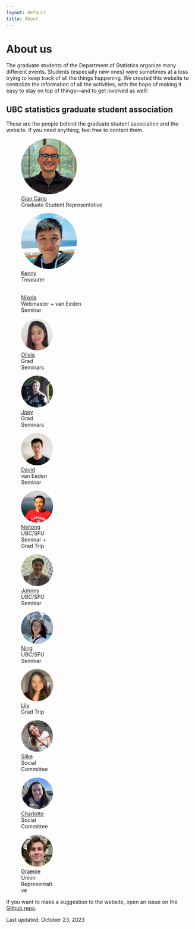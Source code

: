 ```yaml
---
layout: default
title: About
---
```


# About us

The graduate students of the Department of Statistics organize many different
events. Students (especially new ones) were sometimes at a loss trying to keep
track of all the things happening. We created this website to centralize
the information of all the activities, with the hope of making it easy
to stay on top of things&mdash;and to get involved as well!



## UBC statistics graduate student association

These are the people behind the graduate student association and the website.
If you need anything, feel free to contact them.




<div id="images">
<figure>
	<a href="https://www.stat.ubc.ca/users/gian-carlo-di-luvi"><img src="img/giancarlo.jpg" width="150" alt=""></a>
	<figcaption><a href="https://www.stat.ubc.ca/users/gian-carlo-di-luvi">Gian Carlo</a></figcaption>
	<figcaption>Graduate Student Representative</figcaption>
</figure>
</div>




<div id="images">
	<div style="width:50%">
		<figure>
			<a href="https://www.stat.ubc.ca/users/kenny-chiu"><img src="img/kenny.jpg" width="150" alt=""></a>
			<figcaption><a href="https://www.stat.ubc.ca/users/kenny-chiu">Kenny</a></figcaption>
			<figcaption>Treasurer</figcaption>
		</figure>
	</div>
	<div style="width:50%">
		<figure>
			<a href="https://www.stat.ubc.ca/users/nikola-surjanovic"><img src="img/nikola.jpg" width="150" alt=""></a>
			<figcaption><a href="https://www.stat.ubc.ca/users/nikola-surjanovic">Nikola</a></figcaption>
			<figcaption>Webmaster + van Eeden Seminar</figcaption>
		</figure>
	</div>
</div>

<div id="images">
	<div style="width:33%">
		<figure>
			<a href="https://www.stat.ubc.ca/users/jiapingolivia-liu"><img src="img/olivia.png" width="150" alt=""></a>
			<figcaption><a href="https://www.stat.ubc.ca/users/jiapingolivia-liu">Olivia</a></figcaption>
			<figcaption>Grad Seminars</figcaption>
		</figure>
	</div>
	<div style="width:33%">
		<figure>
			<a href="https://www.stat.ubc.ca/users/joey-hotz"><img src="img/joey.png" width="150" alt=""></a>
			<figcaption><a href="https://www.stat.ubc.ca/users/joey-hotz">Joey</a></figcaption>
			<figcaption>Grad Seminars</figcaption>
		</figure>
	</div>
	<div style="width:33%">
		<figure>
			<a href="https://www.stat.ubc.ca/users/zuheng-david-xu"><img src="img/david.png" width="150" alt=""></a>
			<figcaption><a href="https://www.stat.ubc.ca/users/zuheng-david-xu">David</a></figcaption>
			<figcaption>van Eeden Seminar</figcaption>
		</figure>
	</div>
</div>

<div id="images">
	<div style="width:33%">
		<figure>
			<a href="https://www.stat.ubc.ca/users/naitong-chen"><img src="img/naitong.png" width="150" alt=""></a>
			<figcaption><a href="https://www.stat.ubc.ca/users/naitong-chen">Naitong</a></figcaption>
			<figcaption>UBC/SFU Seminar + Grad Trip</figcaption>
		</figure>
	</div>
	<div style="width:33%">
		<figure>
			<a href="https://www.stat.ubc.ca/users/quanhan-johnny-xi"><img src="img/johnny.png" width="150" alt=""></a>
			<figcaption><a href="https://www.stat.ubc.ca/users/quanhan-johnny-xi">Johnny</a></figcaption>
			<figcaption>UBC/SFU Seminar</figcaption>
		</figure>
	</div>
	<div style="width:33%">
		<figure>
			<a href="https://www.stat.ubc.ca/users/ning-shen"><img src="img/ning.png" width="150" alt=""></a>
			<figcaption><a href="https://www.stat.ubc.ca/users/ning-shen">Ning</a></figcaption>
			<figcaption>UBC/SFU Seminar</figcaption>
		</figure>
	</div>
</div>

<div id="images">
	<div style="width:33%">
		<figure>
			<a href="https://www.stat.ubc.ca/users/yuan-xia"><img src="img/lily.png" width="150" alt=""></a>
			<figcaption><a href="https://www.stat.ubc.ca/users/yuan-xia">Lily</a></figcaption>
			<figcaption>Grad Trip</figcaption>
		</figure>
	</div>
	<div style="width:33%">
		<figure>
			<a href="https://www.stat.ubc.ca/users/silke-sophia-rice"><img src="img/silke.png" width="150" alt=""></a>
			<figcaption><a href="https://www.stat.ubc.ca/users/silke-sophia-rice">Silke</a></figcaption>
			<figcaption>Social Committee</figcaption>
		</figure>
	</div>
	<div style="width:33%">
		<figure>
			<a href="https://www.stat.ubc.ca/users/charlotte-edgar"><img src="img/charlotte.png" width="150" alt=""></a>
			<figcaption><a href="https://www.stat.ubc.ca/users/charlotte-edgar">Charlotte</a></figcaption>
			<figcaption>Social Committee</figcaption>
		</figure>
	</div>
</div>

<div id="images">
	<div style="width:33%">
		<figure>
			<a href="https://www.stat.ubc.ca/users/graeme-kempf"><img src="img/graeme.png" width="150" alt=""></a>
			<figcaption><a href="https://www.stat.ubc.ca/users/graeme-kempf">Graeme</a></figcaption>
			<figcaption>Union Representative</figcaption>
		</figure>
	</div>
</div>

If you want to make a suggestion to the website, open an issue on the [Github repo](https://github.com/ubc-stat-grad/ubc-stat-grad.github.io).


Last updated: October 23, 2023
